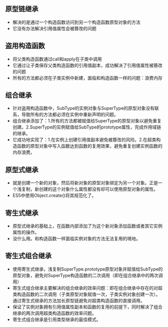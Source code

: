 ## 原型链继承

- 解决的是通过一个构造函数访问到另一个构造函数原型对象的方法
- 它没有办法解决引用值属性会被篡改的问题

## 盗用构造函数

- 将父类构造函数通过call和apply在子类中调用
- 它通过让子类保存父类构造函数的引用值副本，成功解决了引用值属性被篡改的问题
- 所有的方法都必须在子类实例中新建，面临和构造函数一样的问题：浪费内存

## 组合继承

- 针对盗用构造函数中，SubType的实例对象与SuperType的原型对象没有联系，导致所有的方法都必须在实例中重新声明的问题。
- 组合继承添加了：1.所有的方法都被赋值给SuperType的原型对象以避免重复创建。2.SuperType的实例赋值给SubType的prototype属性，完成作用域链的继承。
- 它成功地实现了：1.在实例上创建引用值副本避免被篡改的风险。2.在超类构造函数的原型对象中写入函数达到函数的复用效果，避免重复创建实例函数的内存浪费。

## 原型式继承

- 就是创建一个新的对象，然后将新对象的原型对象绑定为另一个对象。正是一个浅复制，新创建的这个对象什么属性都没有却可以使用原型对象的属性。
- ES5中使用Object.create()将其规范化了。

## 寄生式继承

- 原型式继承的基础上，在函数内部添加了为这个新对象添加函数或者其它实例属性的操作。
- 没什么用。和构造函数一样面临实例对象的方法无法复用的境地。

## 寄生式组合继承

- 使用寄生式继承，浅复制SuperType.prototype原型对象并赋值给SubType的原型对象，避免对SuperType构造函数的二次调用（即在组合继承中的两次调用）
- 寄生式组合继承主要解决的组合继承的效率问题：即在组合继承中存在的对超类构造函数的二次调用（子类原型对象赋值一次，子类实例对象创建一次）。通过寄生式继承的方法加长原型链避免对超类构造函数的直接调用。
- 保证了实例对象拥有引用值属性副本和函数的复用的前提下，同时解决了组合继承的两次调用超类构造函数的效率问题。
- 寄生式组合继承是引用类型继承的最佳模式。
